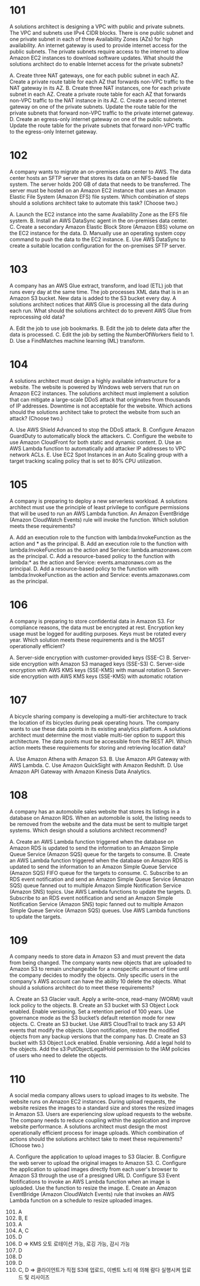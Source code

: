 # 101
A solutions architect is designing a VPC with public and private subnets. The VPC and subnets use IPv4 CIDR blocks. There is one public subnet and one private subnet in each of three Availability Zones (AZs) for high availability. An internet gateway is used to provide internet access for the public subnets. The private subnets require access to the internet to allow Amazon EC2 instances to download software updates.
What should the solutions architect do to enable Internet access for the private subnets?

A. Create three NAT gateways, one for each public subnet in each AZ. Create a private route table for each AZ that forwards non-VPC traffic to the NAT gateway in its AZ.
B. Create three NAT instances, one for each private subnet in each AZ. Create a private route table for each AZ that forwards non-VPC traffic to the NAT instance in its AZ.
C. Create a second internet gateway on one of the private subnets. Update the route table for the private subnets that forward non-VPC traffic to the private internet gateway.
D. Create an egress-only internet gateway on one of the public subnets. Update the route table for the private subnets that forward non-VPC traffic to the egress-only Internet gateway.
 
# 102
A company wants to migrate an on-premises data center to AWS. The data center hosts an SFTP server that stores its data on an NFS-based file system. The server holds 200 GB of data that needs to be transferred. The server must be hosted on an Amazon EC2 instance that uses an Amazon Elastic File System (Amazon EFS) file system.
Which combination of steps should a solutions architect take to automate this task? (Choose two.)

A. Launch the EC2 instance into the same Availability Zone as the EFS file system.
B. Install an AWS DataSync agent in the on-premises data center.
C. Create a secondary Amazon Elastic Block Store (Amazon EBS) volume on the EC2 instance for the data.
D. Manually use an operating system copy command to push the data to the EC2 instance.
E. Use AWS DataSync to create a suitable location configuration for the on-premises SFTP server. 

# 103
A company has an AWS Glue extract, transform, and load (ETL) job that runs every day at the same time. The job processes XML data that is in an Amazon S3 bucket. New data is added to the S3 bucket every day. A solutions architect notices that AWS Glue is processing all the data during each run.
What should the solutions architect do to prevent AWS Glue from reprocessing old data?

A. Edit the job to use job bookmarks.
B. Edit the job to delete data after the data is processed.
C. Edit the job by setting the NumberOfWorkers field to 1.
D. Use a FindMatches machine learning (ML) transform.
 
# 104
A solutions architect must design a highly available infrastructure for a website. The website is powered by Windows web servers that run on Amazon EC2 instances. The solutions architect must implement a solution that can mitigate a large-scale DDoS attack that originates from thousands of IP addresses. Downtime is not acceptable for the website.
Which actions should the solutions architect take to protect the website from such an attack? (Choose two.)

A. Use AWS Shield Advanced to stop the DDoS attack.
B. Configure Amazon GuardDuty to automatically block the attackers.
C. Configure the website to use Amazon CloudFront for both static and dynamic content.
D. Use an AWS Lambda function to automatically add attacker IP addresses to VPC network ACLs.
E. Use EC2 Spot Instances in an Auto Scaling group with a target tracking scaling policy that is set to 80% CPU utilization.
 
# 105
A company is preparing to deploy a new serverless workload. A solutions architect must use the principle of least privilege to configure permissions that will be used to run an AWS Lambda function. An Amazon EventBridge (Amazon CloudWatch Events) rule will invoke the function.
Which solution meets these requirements?

A. Add an execution role to the function with lambda:InvokeFunction as the action and * as the principal.
B. Add an execution role to the function with lambda:InvokeFunction as the action and Service: lambda.amazonaws.com as the principal.
C. Add a resource-based policy to the function with lambda:* as the action and Service: events.amazonaws.com as the principal.
D. Add a resource-based policy to the function with lambda:InvokeFunction as the action and Service: events.amazonaws.com as the principal. 

# 106
A company is preparing to store confidential data in Amazon S3. For compliance reasons, the data must be encrypted at rest. Encryption key usage must be logged for auditing purposes. Keys must be rotated every year.
Which solution meets these requirements and is the MOST operationally efficient?

A. Server-side encryption with customer-provided keys (SSE-C)
B. Server-side encryption with Amazon S3 managed keys (SSE-S3)
C. Server-side encryption with AWS KMS keys (SSE-KMS) with manual rotation
D. Server-side encryption with AWS KMS keys (SSE-KMS) with automatic rotation 

# 107
A bicycle sharing company is developing a multi-tier architecture to track the location of its bicycles during peak operating hours. The company wants to use these data points in its existing analytics platform. A solutions architect must determine the most viable multi-tier option to support this architecture. The data points must be accessible from the REST API.
Which action meets these requirements for storing and retrieving location data?

A. Use Amazon Athena with Amazon S3.
B. Use Amazon API Gateway with AWS Lambda.
C. Use Amazon QuickSight with Amazon Redshift.
D. Use Amazon API Gateway with Amazon Kinesis Data Analytics.
 
# 108
A company has an automobile sales website that stores its listings in a database on Amazon RDS. When an automobile is sold, the listing needs to be removed from the website and the data must be sent to multiple target systems.
Which design should a solutions architect recommend?

A. Create an AWS Lambda function triggered when the database on Amazon RDS is updated to send the information to an Amazon Simple Queue Service (Amazon SQS) queue for the targets to consume.
B. Create an AWS Lambda function triggered when the database on Amazon RDS is updated to send the information to an Amazon Simple Queue Service (Amazon SQS) FIFO queue for the targets to consume.
C. Subscribe to an RDS event notification and send an Amazon Simple Queue Service (Amazon SQS) queue fanned out to multiple Amazon Simple Notification Service (Amazon SNS) topics. Use AWS Lambda functions to update the targets.
D. Subscribe to an RDS event notification and send an Amazon Simple Notification Service (Amazon SNS) topic fanned out to multiple Amazon Simple Queue Service (Amazon SQS) queues. Use AWS Lambda functions to update the targets. 

# 109
A company needs to store data in Amazon S3 and must prevent the data from being changed. The company wants new objects that are uploaded to Amazon S3 to remain unchangeable for a nonspecific amount of time until the company decides to modify the objects. Only specific users in the company's AWS account can have the ability 10 delete the objects.
What should a solutions architect do to meet these requirements?

A. Create an S3 Glacier vault. Apply a write-once, read-many (WORM) vault lock policy to the objects.
B. Create an S3 bucket with S3 Object Lock enabled. Enable versioning. Set a retention period of 100 years. Use governance mode as the S3 bucket’s default retention mode for new objects.
C. Create an S3 bucket. Use AWS CloudTrail to track any S3 API events that modify the objects. Upon notification, restore the modified objects from any backup versions that the company has.
D. Create an S3 bucket with S3 Object Lock enabled. Enable versioning. Add a legal hold to the objects. Add the s3:PutObjectLegalHold permission to the IAM policies of users who need to delete the objects. 

# 110
A social media company allows users to upload images to its website. The website runs on Amazon EC2 instances. During upload requests, the website resizes the images to a standard size and stores the resized images in Amazon S3. Users are experiencing slow upload requests to the website.
The company needs to reduce coupling within the application and improve website performance. A solutions architect must design the most operationally efficient process for image uploads.
Which combination of actions should the solutions architect take to meet these requirements? (Choose two.)

A. Configure the application to upload images to S3 Glacier.
B. Configure the web server to upload the original images to Amazon S3.
C. Configure the application to upload images directly from each user's browser to Amazon S3 through the use of a presigned URL
D. Configure S3 Event Notifications to invoke an AWS Lambda function when an image is uploaded. Use the function to resize the image.
E. Create an Amazon EventBridge (Amazon CloudWatch Events) rule that invokes an AWS Lambda function on a schedule to resize uploaded images.



101. A
102. B, E 
103. A
104. A, C
105. D
106. D => KMS 오토 로테이션 가능, 로깅 가능, 감시 가능
107. D
108. D
109. D
110. C, D => 클라이언트가 직접 S3에 업로드, 이벤트 노티 에 의해 람다 실행시켜 업로드 및 리사이즈